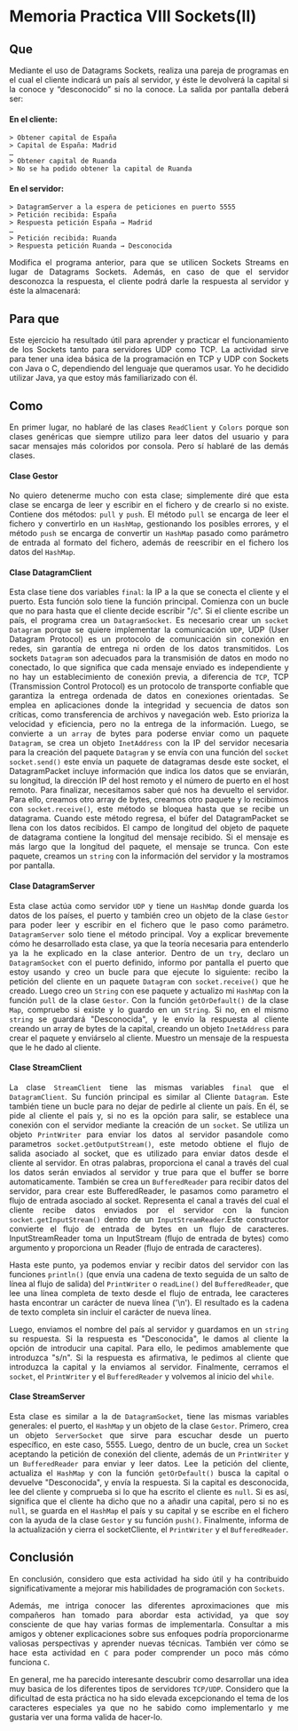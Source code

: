 <div style="text-align: justify;">

# Memoria Practica VIII Sockets(II)
## Que 
Mediante el uso de Datagrams Sockets, realiza una pareja de programas en el cual el cliente indicará un país al servidor, y éste le devolverá la capital si la conoce y “desconocido” si no la conoce.
La salida por pantalla deberá ser:

#### En el cliente:
```
> Obtener capital de España  
> Capital de España: Madrid  
…  
> Obtener capital de Ruanda  
> No se ha podido obtener la capital de Ruanda  
```
#### En el servidor:
```
> DatagramServer a la espera de peticiones en puerto 5555  
> Petición recibida: España  
> Respuesta petición España → Madrid  
…
> Petición recibida: Ruanda  
> Respuesta petición Ruanda → Desconocida  
```
Modifica el programa anterior, para que se utilicen Sockets Streams en lugar de Datagrams Sockets.
Además, en caso de que el servidor desconozca la respuesta, el cliente podrá darle la respuesta al servidor y éste la almacenará:

## Para que
Este ejercicio ha resultado útil para aprender y practicar el funcionamiento de los Sockets tanto para servidores UDP como TCP. La
actividad sirve para tener una idea básica de la programación en TCP y UDP con Sockets con Java o C,
dependiendo del lenguaje que queramos usar. Yo he decidido utilizar Java, ya que estoy más
familiarizado con él.
<div style="page-break-before:always"></div>

## Como
En primer lugar, no hablaré de las clases ``ReadClient`` y ``Colors`` porque son clases genéricas que siempre utilizo para leer datos del usuario y para sacar mensajes más coloridos por consola. Pero sí hablaré de las demás clases.

#### Clase Gestor
No quiero detenerme mucho con esta clase; simplemente diré que esta clase se encarga de leer y escribir en el fichero y de crearlo si no existe. Contiene dos métodos: ``pull`` y ``push``. El método ``pull`` se encarga de leer el fichero y convertirlo en un `HashMap`, gestionando los posibles errores, y el método ``push`` se encarga de convertir un `HashMap` pasado como parámetro de entrada al formato del fichero, además de reescribir en el fichero los datos del `HashMap`.

#### Clase DatagramClient
Esta clase tiene dos variables `final`: la IP a la que se conecta el cliente y el puerto. Esta función solo tiene la función principal. Comienza con un bucle que no para hasta que el cliente decide escribir "/c". Si el cliente escribe un país, el programa crea un `DatagramSocket`. Es necesario crear un `socket` `Datagram` porque se quiere implementar la comunicación `UDP`, UDP (User Datagram Protocol) es un protocolo de comunicación sin conexión en redes, sin garantía de entrega ni orden de los datos transmitidos. Los sockets `Datagram` son adecuados para la transmisión de datos en modo no conectado, lo que significa que cada mensaje enviado es independiente y no hay un establecimiento de conexión previa, a diferencia de `TCP`, TCP (Transmission Control Protocol) es un protocolo de transporte confiable que garantiza la entrega ordenada de datos en conexiones orientadas. Se emplea en aplicaciones donde la integridad y secuencia de datos son críticas, como transferencia de archivos y navegación web. Esto prioriza la velocidad y eficiencia, pero no la entrega de la información. Luego, se convierte a un `array` de bytes para poderse enviar como un paquete `Datagram`, se crea un objeto `InetAddress` con la IP del servidor necesaria para la creación del paquete `Datagram` y se envía con una función del `socket` `socket.send()` este envía un paquete de datagramas desde este socket, el DatagramPacket incluye información que indica los datos que se enviarán, su longitud, la dirección IP del host remoto y el número de puerto en el host remoto. Para finalizar, necesitamos saber qué nos ha devuelto el servidor. Para ello, creamos otro array de bytes, creamos otro paquete y lo recibimos con `socket.receive()`, este método se bloquea hasta que se recibe un datagrama. Cuando este método regresa, el búfer del DatagramPacket se llena con los datos recibidos. El campo de longitud del objeto de paquete de datagrama contiene la longitud del mensaje recibido. Si el mensaje es más largo que la longitud del paquete, el mensaje se trunca. Con este paquete, creamos un `string` con la información del servidor y la mostramos por pantalla.
<div style="page-break-before:always"></div>

#### Clase DatagramServer
Esta clase actúa como servidor `UDP` y tiene un `HashMap` donde guarda los datos de los países, el puerto y también creo un objeto de la clase `Gestor` para poder leer y escribir en el fichero que le paso como parámetro. `DatagramServer` solo tiene el método principal. Voy a explicar brevemente cómo he desarrollado esta clase, ya que la teoría necesaria para entenderlo ya la he explicado en la clase anterior. Dentro de un `try`, declaro un `DatagramSocket` con el puerto definido, informo por pantalla el puerto que estoy usando y creo un bucle para que ejecute lo siguiente: recibo la petición del cliente en un paquete `Datagram` con `socket.receive()` que he creado. Luego creo un `String` con ese paquete y actualizo mi `HashMap` con la función `pull` de la clase `Gestor`. Con la función `getOrDefault()` de la clase `Map`, compruebo si existe y lo guardo en un `String`. Si no, en el mismo `string` se guardará "Desconocida", y le envío la respuesta al cliente creando un array de bytes de la capital, creando un objeto `InetAddress` para crear el paquete y enviárselo al cliente. Muestro un mensaje de la respuesta que le he dado al cliente.

#### Clase StreamClient
La clase `StreamClient` tiene las mismas variables `final` que el `DatagramClient`. Su función principal es similar al Cliente `Datagram`. Este también tiene un bucle para no dejar de pedirle al cliente un país. En él, se pide al cliente el país y, si no es la opción para salir, se establece una conexión con el servidor mediante la creación de un `socket`. Se utiliza un objeto ``PrintWriter`` para enviar los datos al servidor pasandole como parametros `socket.getOutputStream()`, este metodo obtiene el flujo de salida asociado al socket, que es utilizado para enviar datos desde el cliente al servidor. En otras palabras, proporciona el canal a través del cual los datos serán enviados al servidor y true para que el buffer se borre automaticamente. También  se crea un `BufferedReader` para recibir datos del servidor, para crear este BufferedReader, le pasamos como parametro el flujo de entrada asociado al socket. Representa el canal a través del cual el cliente recibe datos enviados por el servidor con la funcion `socket.getInputStream()` dentro de un `InputStreamReader`.Este constructor convierte el flujo de entrada de bytes en un flujo de caracteres. InputStreamReader toma un InputStream (flujo de entrada de bytes) como argumento y proporciona un Reader (flujo de entrada de caracteres).

Hasta este punto, ya podemos enviar y recibir datos del servidor con las funciones `println()` (que envía una cadena de texto seguida de un salto de línea al flujo de salida) del `PrintWriter` o `readLine()` del `BufferedReader`, que lee una línea completa de texto desde el flujo de entrada, lee caracteres hasta encontrar un carácter de nueva línea ('\n'). El resultado es la cadena de texto completa sin incluir el carácter de nueva línea.

Luego, enviamos el nombre del país al servidor y guardamos en un `string` su respuesta. Si la respuesta es "Desconocida", le damos al cliente la opción de introducir una capital. Para ello, le pedimos amablemente que introduzca "s/n". Si la respuesta es afirmativa, le pedimos al cliente que introduzca la capital y la enviamos al servidor. Finalmente, cerramos el `socket`, el ``PrintWriter`` y el `BufferedReader` y volvemos al inicio del `while`.
<div style="page-break-before:always"></div>

#### Clase StreamServer
Esta clase es similar a la de `DatagramSocket`, tiene las mismas variables generales: el puerto, el `HashMap` y un objeto de la clase `Gestor`. Primero, crea un objeto `ServerSocket` que sirve para escuchar desde un puerto específico, en este caso, 5555. Luego, dentro de un bucle, crea un `Socket` aceptando la petición de conexión del cliente, además de un ``PrintWriter`` y un `BufferedReader` para enviar y leer datos. Lee la petición del cliente, actualiza el `HashMap` y con la función `getOrDefault()` busca la capital o devuelve "Desconocida", y envía la respuesta. Si la capital es desconocida, lee del cliente y comprueba si lo que ha escrito el cliente es `null`. Si es así, significa que el cliente ha dicho que no a añadir una capital, pero si no es `null`, se guarda en el `HashMap` el país y su capital y se escribe en el fichero con la ayuda de la clase `Gestor` y su función `push()`. Finalmente, informa de la actualización y cierra el socketCliente, el ``PrintWriter`` y el `BufferedReader`.

## Conclusión
En conclusión, considero que esta actividad ha sido útil y ha contribuido significativamente a mejorar mis habilidades de programación con `Sockets`. 

Además, me intriga conocer las diferentes aproximaciones que mis compañeros han tomado para abordar esta actividad, ya que soy consciente de que hay varias formas de implementarla. Consultar a mis amigos y obtener explicaciones sobre sus enfoques podría proporcionarme valiosas perspectivas y aprender nuevas técnicas. También ver cómo se hace esta actividad en `C` para poder comprender un poco más cómo funciona `C`. 

En general, me ha parecido interesante descubrir como desarrollar una idea muy basica de los diferentes tipos de servidores `TCP/UDP`. Considero que la dificultad de esta práctica no ha sido elevada excepcionando el tema de los caracteres especiales ya que no he sabido como implementarlo y me gustaria ver una forma valida de hacer-lo.

</div>

